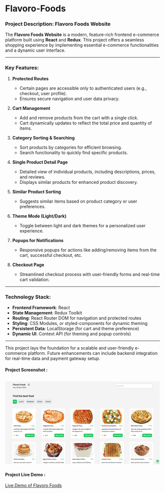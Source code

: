 # Flavoro-Foods

### Project Description: Flavoro Foods Website

The **Flavoro Foods Website** is a modern, feature-rich frontend e-commerce platform built using **React** and **Redux**. This project offers a seamless shopping experience by implementing essential e-commerce functionalities and a dynamic user interface.

---

### Key Features:

1. **Protected Routes**

   - Certain pages are accessible only to authenticated users (e.g., checkout, user profile).
   - Ensures secure navigation and user data privacy.

2. **Cart Management**

   - Add and remove products from the cart with a single click.
   - Cart dynamically updates to reflect the total price and quantity of items.

3. **Category Sorting & Searching**

   - Sort products by categories for efficient browsing.
   - Search functionality to quickly find specific products.

4. **Single Product Detail Page**

   - Detailed view of individual products, including descriptions, prices, and reviews.
   - Displays similar products for enhanced product discovery.

5. **Similar Product Sorting**

   - Suggests similar items based on product category or user preferences.

6. **Theme Mode (Light/Dark)**

   - Toggle between light and dark themes for a personalized user experience.

7. **Popups for Notifications**

   - Responsive popups for actions like adding/removing items from the cart, successful checkout, etc.

8. **Checkout Page**
   - Streamlined checkout process with user-friendly forms and real-time cart validation.

---

### Technology Stack:

- **Frontend Framework**: React
- **State Management**: Redux Toolkit
- **Routing**: React Router DOM for navigation and protected routes
- **Styling**: CSS Modules, or styled-components for dynamic theming
- **Persistent Data**: LocalStorage (for cart and theme preference)
- **Dynamic UI**: Context API (for theming and popup controls)

---

This project lays the foundation for a scalable and user-friendly e-commerce platform. Future enhancements can include backend integration for real-time data and payment gateway setup.

#### Project Screenshot :

## ![Flavoro Foods Banner](./public/flavoro-foods-banner.png)

#### Project Live Demo :
[Live Demo of Flavoro Foods](https://flavro-food.netlify.app)

